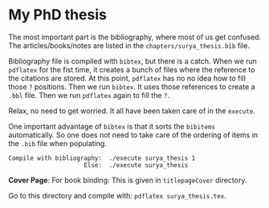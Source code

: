 # My PhD thesis

The most important part is the bibliography, where most of us get confused.
The articles/books/notes are listed in the `chapters/surya_thesis.bib` file.

Bibliography file is compiled with `bibtex`, but there is a catch.
When we run `pdflatex` for the fist time, it creates a bunch of files where
the reference to the citations are stored. At this point, `pdflatex` has no
no idea how to fill those `?` positions. Then we run `bibtex`. It uses those
references to create a `.bbl` file. Then we run `pdflatex` again to fill the
`?`.

Relax, no need to get worried. It all have been taken care of in the `execute`.

One important advantage of `bibtex` is that it sorts the `bibitems`
automatically. So one does not need to take care of the ordering of items
in the `.bib` file when populating.

```
Compile with bibliography:  ./execute surya_thesis 1
                     Else:  ./execute surya_thesis
```

**Cover Page**: For book binding: This is given in `titlepageCover` directory.

Go to this directory and compile with: `pdflatex surya_thesis.tex`.
